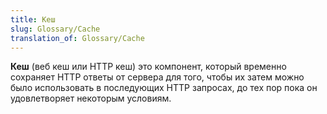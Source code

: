 ```yaml
---
title: Кеш
slug: Glossary/Cache
translation_of: Glossary/Cache
---
```


**Кеш** (веб кеш или HTTP кеш) это компонент, который временно сохраняет HTTP ответы от сервера для того, чтобы их затем можно было использовать в последующих HTTP запросах, до тех пор пока он удовлетворяет некоторым условиям.
